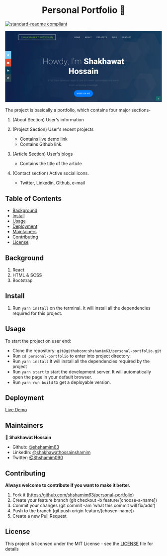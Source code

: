 <h1 align="center">Personal Portfolio 👋</h1>

[![standard-readme compliant](https://img.shields.io/badge/standard--readme-OK-green.svg?style=flat-square)](https://github.com/RichardLitt/standard-readme)

![portfolio](src/images/portfolio.png)

The project is basically a portfolio, which contains four major sections-<br>
1. (About Section) User's information
2. (Project Section) User's recent projects

    - Contains live demo link
    - Contains Github link.

3. (Article Section) User's blogs

    - Contains the title of the article

4. (Contact section) Active social icons.
    
    - Twitter, Linkedin, Github, e-mail

## Table of Contents

- [Background](#background)
- [Install](#install)
- [Usage](#usage)
- [Deployment](#deployment)
- [Maintainers](#maintainers)
- [Contributing](#contributing)
- [License](#license)  

## Background

1. React
2. HTML & SCSS
3. Bootstrap

## Install
1. Run `yarn install` on the terminal. It will install all the dependencies required for this project.


## Usage
To start the project on user end:

- Clone the repository: `git@githubcom:shshamim63/personal-portfolio.git`
- Run `cd personal-portfolio` to enter into project directory. 
- Run `yarn install` It will install all the dependencies required by the project
- Run `yarn start` to start the development server. It will automatically open the page in your default browser.
- Run `yarn run build` to get a deployable version.

## Deployment

[Live Demo](https://shakhawathossain.netlify.com/index.html)

## Maintainers

👤 **Shakhawat Hossain**
- Github: [@shshamim63](https://github.com/shshamim63)
- LinkedIn: [@shakhawathossainshamim](https://www.linkedin.com/in/shakhawathossainshamim/)
- Twitter: [@Shshamim090](https://twitter.com/Shshamim090)

## Contributing

**Always welcome to contribute if you want to make it better.**
1. Fork it (https://github.com/shshamim63/personal-portfolio)
2. Create your feature branch (git checkout -b feature/[choose-a-name])
3. Commit your changes (git commit -am 'what this commit will fix/add')
4. Push to the branch (git push origin feature/[chosen-name])
5. Create a new Pull Request

## License

This project is licensed under the MIT License - see the [LICENSE](./LICENSE) file for details